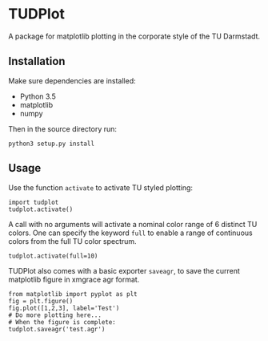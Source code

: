 # TUDPlot

A package for matplotlib plotting in the corporate style of the TU Darmstadt.

## Installation

Make sure dependencies are installed:

*   Python 3.5
*   matplotlib
*   numpy

Then in the source directory run:

    python3 setup.py install

## Usage

Use the function `activate` to activate TU styled plotting:

    import tudplot
    tudplot.activate()

A call with no arguments will activate a nominal color range of 6 distinct TU colors.
One can specify the keyword `full` to enable a range of continuous colors from the full TU color spectrum.

    tudplot.activate(full=10)

TUDPlot also comes with a basic exporter `saveagr`, to save the current matplotlib figure in xmgrace agr format.

    from matplotlib import pyplot as plt
    fig = plt.figure()
    fig.plot([1,2,3], label='Test')
    # Do more plotting here...
    # When the figure is complete:
    tudplot.saveagr('test.agr')
